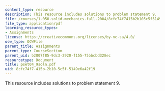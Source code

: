 ```yaml
---
content_type: resource
description: This resource includes solutions to problem statement 9.
file: /courses/1-050-solid-mechanics-fall-2004/8cfc74f7415b2b105c5f5149e6a42f19_pset04_9soln.pdf
file_type: application/pdf
learning_resource_types:
- Assignments
license: https://creativecommons.org/licenses/by-nc-sa/4.0/
ocw_type: OCWFile
parent_title: Assignments
parent_type: CourseSection
parent_uid: b2807f85-9dc3-2920-f155-75bbcbd328ec
resourcetype: Document
title: pset04_9soln.pdf
uid: 8cfc74f7-415b-2b10-5c5f-5149e6a42f19
---
```

This resource includes solutions to problem statement 9.